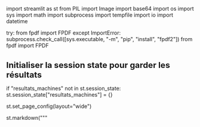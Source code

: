 import streamlit as st
from PIL import Image
import base64
import os
import sys
import math
import subprocess
import tempfile
import io
import datetime


try:
    from fpdf import FPDF
except ImportError:
    subprocess.check_call([sys.executable, "-m", "pip", "install", "fpdf2"])
    from fpdf import FPDF



# Initialiser la session state pour garder les résultats
if "resultats_machines" not in st.session_state:
    st.session_state["resultats_machines"] = {}

st.set_page_config(layout="wide")

st.markdown("""
    <style>
        /* Tout le texte standard (paragraphes, infos, inputs, etc.) */
        html, body, [class*="css"]  {
            font-size: 16px !important;
        }

        /* Agrandir les titres */
        h1, h2, h3, h4, h5, h6 {
            font-size: 22px !important;
        }

        /* Agrandir aussi les boîtes d’info/succès/erreur si souhaité */
        .stAlert {
            font-size: 16px !important;
        }
    </style>
""", unsafe_allow_html=True)



logo1_path = "logo.jpg"
logo2_path = "logo cosumar.png"

col1, col2, col3 = st.columns([2.3,3.8, 1])

with col1:
    if os.path.exists(logo1_path):
        st.image(logo1_path, use_container_width=True)
    else:
        st.warning("Logo 1 introuvable")

with col2:
    st.markdown(
        "<h1 style='text-align: center;'>Bilan du Circuit de Vapeur de la Raffinerie</h1>",
        unsafe_allow_html=True
    )
    st.markdown(
        "<h4 style='text-align: center; color: gray;'>Réalisée par : <strong>ABDALI Jihane</strong></h4>",
        unsafe_allow_html=True
    )

with col3:
    if os.path.exists(logo2_path):
        st.image(logo2_path, use_container_width=True)
    else:
        st.warning("Logo 2 introuvable")








# Configuration de la page
st.set_page_config(layout="wide")
st.subheader("🧭 Schéma du circuit de vapeur de la raffinerie")

st.info("""👋 **Bienvenue dans l'application de suivi des débits de vapeur du circuit de la raffinerie de COSUMAR**  
Utilisez le menu déroulant pour sélectionner une machine et entrer les données nécessaires.  
L'application calculera automatiquement les bilans thermiques et enregistrera les résultats.
Vous pouvez également télécharger votre rapport sous format PDF.""")


default_image_path = "SCHEMA APP1.png"  # ⚠️ Modifie ce nom si besoin

if os.path.exists(default_image_path):
    image = Image.open(default_image_path)
    # Encodage base64 de l'image pour affichage centré avec HTML
    with open(default_image_path, "rb") as img_file:
        encoded_image = base64.b64encode(img_file.read()).decode()
    
    st.markdown(
        f"""
        <div style='text-align: center;'>
            <img src="data:image/png;base64,{encoded_image}" width="800">
            <p style="font-weight: bold;">📌 Schéma chargé automatiquement</p>
        </div>
        """,
        unsafe_allow_html=True
    )

else:
    st.warning(f"L'image par défaut ({default_image_path}) est introuvable. Veuillez la téléverser manuellement.")
    uploaded_image = st.file_uploader("📤 Téléversez une image du schéma (format .png, .jpg, .jpeg)", type=["png", "jpg", "jpeg"])
    
    if uploaded_image is not None:
        image = Image.open(uploaded_image)
        st.image(image, use_container_width=True, caption="📌 Schéma chargé via upload")



date_du_jour = datetime.date.today().strftime('%d/%m/%Y')

st.markdown(f"""
<div style='text-align: left; font-size:22px; font-weight: bold; color: #333;'>
📅 Date : {date_du_jour}
</div>
""", unsafe_allow_html=True)

# Liste des machines
machines = [
    "CEFT 2400", "CEFT 1300", "Bouilleur", "ECH Bouilleur",
    "CEFT 1600", "ECH 2400", "ECH EA", "ECH ED",
    "DCH Fondoir F0", "DCH Fondoir F1", "DCH Fondoir F2", "DCH des eaux sucrées ES",
    "VKT", "CMV","Cuite 710HL", "Cuite 550HL", "R2", "R31", "R32", "R4", "A", "B", "C",
]

# ---- Fonction Cp ----
def Cp(brix):
    return 4.19 * (brix / 100) + 1.42 * (1 - brix / 100)
                








                
# ---- Bilans ----

def bilan_ceft_2400():
    st.header("Bilan du corps évaporateur à flux tombant 2400 ")
    st.info("Saisissez les données des entrées et sorties de votre machine : Températures, Brix, enthalpies, débit volumiques")
    h_VE = st.number_input("Enthalpie VE (KJ/Kg)", min_value=0.0)
    h_CDS = st.number_input("Enthalpie CDS (KJ/Kg)", min_value=0.0)
    h_VP1p = st.number_input("Enthalpie VP1'(KJ/Kg)", min_value=0.0)
    
    m_SNC = st.number_input("Débit volumique SNC (m³/h)", min_value=0.0)
    T_SNC = st.number_input("Température SNC (°C)", min_value=0.0)
    Brix_SNC = st.number_input("Brix SNC (%)", min_value=0.0, max_value=100.0)
    
    m_SC1 = st.number_input("Débit volumique SC1 (m³/h)", min_value=0.0)
    T_SC1 = st.number_input("Température SC1 (°C)", min_value=0.0)
    Brix_SC1 = st.number_input("Brix SC1 (%)", min_value=0.0, max_value=100.0)
    
   
   
    

    if st.button("Calculer VE - CEFT 2400"):
        try:
            Cp_SC1 = Cp(Brix_SC1)
            Cp_SNC = Cp(Brix_SNC)
            m_VP1p = m_SNC - m_SC1
            numerator = m_VP1p * h_VP1p + m_SC1 * Cp_SC1 * T_SC1 - m_SNC * Cp_SNC * T_SNC
            denominator = h_VE - h_CDS
            if denominator == 0:
                st.error("Division impossible (h_VE = h_CDS)")
                return
            m_VE = numerator / denominator
            m_CDS = m_VE

            st.success(f"🔹Débit vapeur entrante VE calculé = {m_VE:.2f} t/h")
            st.success(f"🔹Débit vapeur sortante VP1 calculé = {m_VP1p:.2f} t/h")
            st.success(f"🔹Débit des condensats= {m_CDS:.2f} t/h")

            st.session_state["resultats_machines"]["CEFT 2400"] = {
                "VE": m_VE, "VP1'": m_VP1p, "CDS": m_CDS
            }
        except Exception as e:
            st.error(f"Erreur : {e}")

def bilan_ceft_1300():
    st.header("Bilan du corps évaporateur à flux tombant 1300 ")
    st.info("Saisissez les données des entrées et sorties de votre machine : Températures, Brix, enthalpies, débit volumiques")
    h_VE = st.number_input("Enthalpie VE (kJ/kg)", min_value=0.0)
    h_CDS = st.number_input("Enthalpie CDS (kJ/kg)", min_value=0.0)
    h_VP1pp = st.number_input("Enthalpie VP1'' (kJ/kg)", min_value=0.0)
    
    m_SC1p = st.number_input("Débit SC1 (m³/h)", min_value=0.0)
    T_SC1p = st.number_input("Température SC1 (°C)", min_value=0.0)
    Brix_SC1p = st.number_input("Brix SC1 (%)", min_value=0.0, max_value=100.0)
   
    m_SC2 = st.number_input("Débit SC2 (m³/h)", min_value=0.0)    
    T_SC2 = st.number_input("Température SC2 (°C)", min_value=0.0)
    Brix_SC2 = st.number_input("Brix SC2 (%)", min_value=0.0, max_value=100.0)


    

    if st.button("Calculer VE - CEFT 1300"):
        try:
            Cp_SC1p = Cp(Brix_SC1p)
            Cp_SC2 = Cp(Brix_SC2)
            m_VP1pp = m_SC1p - m_SC2
            numerator = m_VP1pp * h_VP1pp + m_SC2 * Cp_SC2 * T_SC2 - m_SC1p * Cp_SC1p * T_SC1p
            denominator = h_VE - h_CDS
            if denominator == 0:
                st.error("Division impossible (h_VE = h_CDS)")
                return
            m_VE = numerator / denominator
            m_CDS = m_VE

            st.success(f"🔹Débit vapeur entrante VE calculé = {m_VE:.2f} t/h")
            st.success(f"🔹Débit vapeur sortante VP1' calculé = {m_VP1pp:.2f} t/h")
            st.success(f"🔹Débit des condensats = {m_CDS:.2f} t/h")

            st.session_state["resultats_machines"]["CEFT 1300"] = {
                "VE": m_VE, "VP1''": m_VP1pp, "CDS": m_CDS
            }
        except Exception as e:
            st.error(f"Erreur : {e}")

def bilan_bouilleur():
    st.header("Bilan du bouilleur")
    st.info("Saisissez les données des entrées et sorties de votre machine : Enthalpies et les débits volumiques")
    h_VE = st.number_input("Enthalpie VE (kJ/kg)", min_value=0.0)
    m_E = st.number_input("Débit d'eau d'alimentation (m³/h)", min_value=0.0)
    h_E = st.number_input("Enthalpie de l'eau d'alimentation (kJ/kg)", min_value=0.0)
    h_VPT = st.number_input("Enthalpie VPT (kJ/kg)", min_value=0.0)
    h_P = st.number_input("Enthalpie purge (kJ/kg)", min_value=0.0)
    m_CDS = st.number_input("Débit des condesats (m³/h)", min_value=0.0)
    h_CDS = st.number_input("Enthalpie CDS (kJ/kg)", min_value=0.0)

    

    if st.button("Calculer VE - Bouilleur"):
        try:
            m_P = 0.02 * m_E
            m_VPT = m_E - m_P
            numerator = m_VPT * h_VPT + m_P * h_P + m_CDS * h_CDS- m_E * h_E
            denominator = h_VE
            if denominator == 0:
                st.error("Division impossible ")
                return
            m_VE = numerator / denominator
           

            st.success(f"🔹Débit vapeur entrante VE calculé = {m_VE:.2f} t/h")
            st.success(f"🔹Débit vapeur sortante VPT calculé = {m_VPT:.2f} t/h")
            st.success(f"🔹Débit de la purge calculé  = {m_P:.2f} t/h")

            st.session_state["resultats_machines"]["Bouilleur"] = {
                "VE": m_VE, "VPT": m_VPT, "Purge": m_P
            }
        except Exception as e:
            st.error(f"Erreur : {e}")





def bilan_echangeur_bouilleur():
    st.header("Bilan de l'échangeur avant bouilleur")

    st.info("Saisissez les données des entrées et sorties de votre machine : Enthalpies et les débits volumiques")

    h_VE = st.number_input("Enthalpie VE (kJ/kg)", min_value=0.0)
    h_CDS = st.number_input("Enthalpie CDS (kJ/kg)", min_value=0.0)
    m_fe = st.number_input("Débit de l'eau entrant (m³/h))", min_value=0.0)
    m_fs = st.number_input("Débit de l'eau sortant (m³/h))", min_value=0.0)
    h_fe = st.number_input("Enthalpie de l'eau entrant ", min_value=0.0)
    h_fs = st.number_input("Enthalpie de l'eau sortant ", min_value=0.0)
    h_VE = st.number_input("Enthalpie vapeur entrante VE ", min_value=0.0)
    

    if st.button("Calculer VE - Échangeur Bouilleur"):
        try:
            numerator = m_fs * h_fs - m_fe*h_fe
            denominator = h_VE - h_CDS

            if denominator == 0:
                st.error("Division impossible.")
                return

            m_VE = numerator / denominator
            m_CDS = m_VE  # Hypothèse : toute la vapeur se condense

            st.success(f"🔹Débit vapeur entrante VE calculé = {m_VE:.2f} t/h")
            st.success(f"🔹Débit des condensats= {m_CDS:.2f} t/h")

            # Enregistrement des résultats
            st.session_state["resultats_machines"]["ECH Bouilleur"] = {
                "VE": m_VE,
                "CDS": m_CDS
            }

        except Exception as e:
            st.error(f"Erreur dans le calcul : {e}")


def bilan_ceft_1600():
    st.header("Bilan du corps évaporateur à flux tombant 1600 ")

    st.info("Saisissez les données des entrées et sorties de votre machine : Températures, Brix, enthalpies, débit volumiques")

    h_VP1 = st.number_input("Enthalpie vapeur VP1 (kJ/kg)", min_value=0.0)
    h_CDS = st.number_input("Enthalpie condensats (kJ/kg)", min_value=0.0)
    h_VP2 = st.number_input("Enthalpie vapeur VP2 (kJ/kg)", min_value=0.0)

    m_SC2 = st.number_input("Débit du sirop concentré entrant SC2 (m³/h)", min_value=0.0)
    T_SC2 = st.number_input("Température SC2 (°C)", min_value=0.0)
    Brix_SC2 = st.number_input("Brix SC2 (%)", min_value=0.0, max_value=100.0)

    m_SCf = st.number_input("Débit du sirop concentré sortant SCf (m³/h)", min_value=0.0)
    T_SCf = st.number_input("Température SCf (°C)", min_value=0.0)
    Brix_SCf = st.number_input("Brix SCf (%)", min_value=0.0, max_value=100.0)
    

    
    if st.button("Calculer débit vapeur VP1 - CEFT 1600"):
        try:
            Cp_SC2 = Cp(Brix_SC2)
            Cp_SCf = Cp(Brix_SCf)

            # Récupérer ṁ_VP1' et ṁ_VP1'' des autres bilans
            try:
                m_VP1p = st.session_state["resultats_machines"]["CEFT 2400"]["VP1'"]
                m_VP1pp = st.session_state["resultats_machines"]["CEFT 1300"]["VP1''"]
                
            except KeyError:
                st.warning("⚠️ Impossible de récupérer ṁ_VP1' ou ṁ_VP1'' — calcule d'abord les bilans CEFT 2400 et CEFT 1300.")
                return

            m_VP2 = m_SC2 - m_SCf
            numerator = m_VP2 * h_VP2 + m_SCf * Cp_SCf * T_SCf - m_SC2 * Cp_SC2 * T_SC2
            denominator = h_VP1 - h_CDS
            if denominator == 0:
                st.error("Erreur : h_VP1 et h_CDS sont égaux → division impossible.")
                return

            m_VP1 = numerator / denominator
            m_CDS = m_VP1  # Hypothèse : toute la vapeur se condense

            st.success(f"🔹Débit vapeur entrante VP1 calculé = {m_VP1:.2f} t/h")
            st.success(f"🔹Débit vapeur sortante VP2 calculé = {m_VP2:.2f} t/h")
            st.success(f"🔹Débit des condensats= {m_VP1:.2f} t/h")

            # Enregistrement
            st.session_state["resultats_machines"]["CEFT 1600"] = {
                "VP1": m_VP1,
                "VP2": m_VP2,
                "CDS": m_VP1,    
            }        

            # Appel immédiat à la comparaison après le calcul
            
            comparer_vp1()


        except Exception as e:
            st.error(f"Erreur dans le calcul : {e}")

def comparer_vp1():
    st.subheader("📐 Comparaison entre VP1 calculé et la somme VP1'+VP1''")

    try:
        VP1_calcule = st.session_state["resultats_machines"]["CEFT 1600"]["VP1"]
        VP1_p = st.session_state["resultats_machines"]["CEFT 2400"]["VP1'"]
        VP1_pp = st.session_state["resultats_machines"]["CEFT 1300"]["VP1''"]

        VP1_ref = VP1_p + VP1_pp
        ecart = abs(VP1_calcule - VP1_ref)


        st.write(f"🔹 VP1 calculé = {VP1_calcule:.2f} t/h")
        st.write(f"🔹 VP1' + VP1'' = {VP1_ref:.2f} t/h")
        st.write(f"📏 Écart = {ecart:.2f} t/h")


    except KeyError:
        st.error("❌ Impossible de faire la comparaison — certaines valeurs manquent.")

def bilan_echangeur_EA():
    st.header("Bilan de l'échangeur d'eaux adoucies ")

    st.info("Saisissez les données des entrées et sorties de votre machine : Enthalpies, Températures, coefficient d'échange et surface d'échange.")

    # Saisie des paramètres
    H = st.number_input("Coefficient d'échange thermique H (W/m²·K)", min_value=0.0)
    S = st.number_input("Surface d'échange S (m²)", min_value=0.0)

    T_ee = st.number_input("Température de l'eau entrant (°C)", min_value=0.0)
    T_ea = st.number_input("Température de l'eau adoucie sortante (°C) ", min_value=0.0)

    T_VP1 = st.number_input("Température de la vapeur VP1  (°C)", min_value=0.0)

    h_VP1 = st.number_input("Enthalpie vapeur VP1  (kJ/kg)", min_value=0.0)
    h_CDS = st.number_input("Enthalpie des condensats (kJ/kg)", min_value=0.0)

    # Calcul du débit massique de vapeur
    try:
        delta_T1 = T_VP1 - T_ee
        delta_T2 = T_VP1 - T_ea

        if delta_T1 > 0 and delta_T2 > 0 and (delta_T1 != delta_T2):
            LMTD = (delta_T1 - delta_T2) / math.log(delta_T1 / delta_T2)
            m_VP1 = ((H * S * LMTD) / (h_VP1 - h_CDS) )/3600
        

            st.success(f"🔹Débit vapeur entrante VP1 calculé = {m_VP1:.2f} t/h")
            st.success(f"🔹Débit des condensats= {m_VP1:.2f} t/h")

            # Enregistrement des résultats
            st.session_state["resultats_machines"]["ECH EA"] = {
                "VP1": m_VP1,
                "CDS": m_VP1
            }
        else:
            st.warning("Vérifiez que Température(VP1) > Température(eau) et Température(VP1) > Température(eau adoucie), et que Température(eau) ≠ Température(eau adoucie).")
    except ZeroDivisionError:
        st.error("Erreur de division par zéro dans le calcul du logarithme.")
    except Exception as e:
        st.error(f"Erreur inattendue : {e}")

def bilan_echangeur_ED():
    st.header("Bilan de l'échangeur d'eaux déminéralisées ")
    st.info("Saisissez les données des entrées et sorties de votre machine : Enthalpies, Températures, coefficient d'échange et surface d'échange.")

    # Saisie des paramètres
    H = st.number_input("Coefficient d'échange thermique H (W/m²·K)", min_value=0.0)
    S = st.number_input("Surface d'échange S (m²)", min_value=0.0)

    T_ee = st.number_input("Température de l'eau entrant (°C)", min_value=0.0)
    T_ed = st.number_input("Température de l'eau déminéralisée sortante (°C) ", min_value=0.0)

    T_VP1 = st.number_input("Température de la vapeur VP1  (°C)", min_value=0.0)

    h_VP1 = st.number_input("Enthalpie vapeur VP1  (kJ/kg)", min_value=0.0)
    h_CDS = st.number_input("Enthalpie des condensats (kJ/kg)", min_value=0.0)

    # Calcul du débit massique de vapeur
    try:
        delta_T1 = T_VP1 - T_ee
        delta_T2 = T_VP1 - T_ed

        if delta_T1 > 0 and delta_T2 > 0 and (delta_T1 != delta_T2):
            LMTD = (delta_T1 - delta_T2) / math.log(delta_T1 / delta_T2)
            m_VP1 = ((H * S * LMTD) / (h_VP1 - h_CDS) )/3600
        

            st.success(f"🔹Débit vapeur entrante VP1 calculé = {m_VP1:.2f} t/h")
            st.success(f"🔹Débit des condensats= {m_VP1:.2f} t/h")

            # Enregistrement des résultats
            st.session_state["resultats_machines"]["ECH ED"] = {
                "VP1": m_VP1,
                "CDS": m_VP1
            }
        else:
            st.warning("Vérifiez que Température(VP1) > Température(eau) et Température(VP1) > Température(eau déminéralisée), et que Température(eau) ≠ Température(eau démineralisée).")
    except ZeroDivisionError:
        st.error("Erreur de division par zéro dans le calcul du logarithme.")
    except Exception as e:
        st.error(f"Erreur inattendue : {e}")



def bilan_echangeur_2400():
    st.header("Bilan de l'échangeur 2400 ")
    st.info("Saisissez les données des entrées et sorties de votre machine : Enthalpies, Températures, coefficient d'échange et surfaces d'échange.")
    
        # Saisie des paramètres
    H = st.number_input("Coefficient d'échange thermique H (W/m²·K)", min_value=0.0)
    S1 = st.number_input("Surface d'échange avec la VP1 (m²)", min_value=0.0, value=100.0)
    S2 = st.number_input("Surface d'échange avec la VPT (m²)", min_value=0.0, value=300.0)
    T_sn = st.number_input("Température du sirop entrant (non chauffé) (°C)", min_value=0.0)
    T_s = st.number_input("Température sirop sortant (chauffé) (°C)", min_value=0.0)

    T_VP1 = st.number_input("Température de la vapeur VP1  (°C)", min_value=0.0)
    T_VPT = st.number_input("Température de la vapeur VPT  (°C)", min_value=0.0)
    
    h_VP1 = st.number_input("Enthalpie vapeur VP1  (kJ/kg)", min_value=0.0)
    h_CDS1 = st.number_input("Enthalpie des condensats VP1 (kJ/kg)", min_value=0.0)
    h_VPT = st.number_input("Enthalpie vapeur VPT  (kJ/kg)", min_value=0.0)
    h_CDST = st.number_input("Enthalpie des condensats VPT(kJ/kg)", min_value=0.0)

    # Calcul du débit massique de vapeur
    try:
        delta_T11 = T_VP1 - T_sn
        delta_T21 = T_VP1 - T_s
        delta_T1T = T_VPT - T_sn
        delta_T2T = T_VPT - T_s

        if delta_T11 > 0 and delta_T21 > 0 and (delta_T11 != delta_T21) and delta_T1T > 0 and delta_T2T > 0 and (delta_T1T != delta_T2T) :
            LMTD1 = (delta_T11 - delta_T21) / math.log(delta_T11 / delta_T21)
            LMTDT = (delta_T1T - delta_T2T) / math.log(delta_T1T / delta_T2T)
            m_VP1 = ((H * S1 * LMTD1) / (h_VP1 - h_CDS1) )/3600
            m_VPT = ((H * S2 * LMTDT) / (h_VPT - h_CDST) )/3600
        

            st.success(f"🔹Débit vapeur entrante VP1 calculé = {m_VP1:.2f} t/h")
            st.success(f"🔹Débit vapeur entrante VPT calculé = {m_VPT:.2f} t/h")
            st.success(f"🔹Débit des condensats VP1 = {m_VP1:.2f} t/h")
            st.success(f"🔹Débit des condensats VPT = {m_VPT:.2f} t/h")

            # Enregistrement des résultats
            st.session_state["resultats_machines"]["ECH 2400"] = {
                "VP1": m_VP1,
                "VPT": m_VPT,
                "CDS(VP1)": m_VP1,
                "CDS(VPT)": m_VPT
            }
        else:
            st.warning("Vérifiez que Température(VP1) > Température(eau) et Température(VP1) > Température(eau déminéralisée), et que Température(eau) ≠ Température(eau démineralisée).")
    except ZeroDivisionError:
        st.error("Erreur de division par zéro dans le calcul du logarithme.")
    except Exception as e:
        st.error(f"Erreur inattendue : {e}")

#########################################################################################################
def bilan_dch_f2():
    st.header("Bilan du DCH du fondoir F2")
    st.info("Saisissez les données des entrées et sorties de votre machine : Températures, Brix, enthalpies, débit volumiques")
   
    h_VP1 = st.number_input("Enthalpie vapeur VP1", min_value=0.0)

    m_SF1 = st.number_input("Débit du sirop à la sortie F1 (SF1)", min_value=0.0)
    T_SF1 = st.number_input("Température SF1", min_value=0.0)
    Brix_SF1 = st.number_input("Brix SF1 (%)", min_value=0.0, max_value=100.0)

    m_SF2 = st.number_input("Débit du sirop sortant vers F2 (SF2)", min_value=0.0)
    T_SF2 = st.number_input("Température SF2", min_value=0.0)
    Brix_SF2 = st.number_input("Brix SF2 (%)", min_value=0.0, max_value=100.0)

    if st.button("Calculer VP1 - DCH F2"):
        try:
            Cp_SF1 = Cp(Brix_SF1)
            Cp_SF2 = Cp(Brix_SF2)

            numerator = m_SF2 * Cp_SF2 * T_SF2 - m_SF1 * Cp_SF1 * T_SF1
            denominator = h_VP1

            if denominator == 0:
                st.error("Erreur : division impossible.")
                return

            m_VP1 = numerator / denominator

            st.success(f"🔹Débit vapeur entrante VP1 calculé = {m_VP1:.2f} t/h")
            # Enregistrement dans session_state
            st.session_state["resultats_machines"]["DCH Fondoir F2"] = {
                "VP1": m_VP1
            }

        except Exception as e:
            st.error(f"Erreur dans le calcul : {e}")

#################################################################################################################""
def bilan_dch_f0():
    st.header("Bilan du DCH du fondoir F0")
    st.info("Saisissez les données des entrées et sorties de votre machine : Températures, Brix, enthalpies, débit volumiques")

    h_VP2 = st.number_input("Enthalpie vapeur VP2", min_value=0.0)
    m_Memp = st.number_input("Débit du sirop non concentré sortie de l'empateur (Memp)", min_value=0.0)
    T_Memp = st.number_input("Température Memp", min_value=0.0)
    Brix_Memp = st.number_input("Brix Memp (%)", min_value=0.0, max_value=100.0)

    m_MF0 = st.number_input("Débit du sirop sortant vers F0 (MF0)", min_value=0.0)
    T_MF0 = st.number_input("Température MF0", min_value=0.0)
    Brix_MF0 = st.number_input("Brix MF0 (%)", min_value=0.0, max_value=100.0)

    if st.button("Calculer VP2 - DCH F0"):
        try:
            Cp_Memp = Cp(Brix_Memp)
            Cp_MF0 = Cp(Brix_MF0)

            numerator = m_MF0 * Cp_MF0 * T_MF0 - m_Memp * Cp_Memp * T_Memp
            denominator = h_VP2

            if denominator == 0:
                st.error("Erreur : enthalpie vapeur VP2 = 0 → division impossible.")
                return

            m_VP2 = numerator / denominator

            st.success(f"🔹Débit vapeur entrante VP2 calculé = {m_VP2:.2f} t/h")

            # Enregistrement dans session_state
            st.session_state["resultats_machines"]["DCH Fondoir F0"] = {
                "VP2": m_VP2
            }

        except Exception as e:
            st.error(f"Erreur dans le calcul : {e}")


##################################################################

def bilan_dch_f1():
    st.header("Bilan du DCH du fondoir F1")
    st.info("Saisissez les données des entrées et sorties de votre machine : Températures, Brix, enthalpies, débit volumiques")

    h_VP2 = st.number_input("Enthalpie vapeur VP2", min_value=0.0)

    m_MF0 = st.number_input("Débit du sirop sortant de F0 (MF0)", min_value=0.0)
    T_MF0 = st.number_input("Température MF0", min_value=0.0)
    Brix_MF0 = st.number_input("Brix MF0 (%)", min_value=0.0, max_value=100.0)

    m_MF1 = st.number_input("Débit du sirop sortant vers F1 (MF1)", min_value=0.0)
    T_MF1 = st.number_input("Température MF1", min_value=0.0)
    Brix_MF1 = st.number_input("Brix MF1 (%)", min_value=0.0, max_value=100.0)

    if st.button("Calculer VP2 - DCH F1"):
        try:
            Cp_MF0= Cp(Brix_MF0)
            Cp_MF1 = Cp(Brix_MF1)

            numerator = (m_MF1 * Cp_MF1 * T_MF1) - (m_MF0 * Cp_MF0 * T_MF0)
            denominator = h_VP2

            if denominator == 0:
                st.error("Erreur : enthalpie vapeur VP2 = 0 → division impossible.")
                return

            m_VP2 = numerator / denominator

            st.success(f"🔹Débit vapeur entrante VP2 calculé = {m_VP2:.2f} t/h")

            # Enregistrement dans session_state
            st.session_state["resultats_machines"]["DCH Fondoir F1"] = {
                "VP2": m_VP2
            }

        except Exception as e:
            st.error(f"Erreur dans le calcul : {e}")




def bilan_dch_ES():
    st.header("Bilan du DCH du fondoir des eaux sucrées")
    st.info("Saisissez les données des entrées et sorties de votre machine : Températures, Brix, enthalpies, débit volumiques")

    h_VP2 = st.number_input("Enthalpie vapeur VP2", min_value=0.0)

    m_ESe = st.number_input("Débit des eaux sucrées entrant (ESe)", min_value=0.0)
    T_ESe = st.number_input("Température ESe", min_value=0.0)
    Brix_ESe = st.number_input("Brix ESe (%)", min_value=0.0, max_value=100.0)

    m_ESs = st.number_input("Débit des eaux sucrées sortant (ESs)", min_value=0.0)
    T_ESs = st.number_input("Température ESs", min_value=0.0)
    Brix_ESs = st.number_input("Brix ESs (%)", min_value=0.0, max_value=100.0)

    h_CDS = st.number_input("Enthalpie condensats ", min_value=0.0)

    if st.button("Calculer VP2 - DCH ES"):
        try:
            Cp_ESs = Cp(Brix_ESs)
            Cp_ESe = Cp(Brix_ESe)

            numerator = m_ESs * Cp_ESs * T_ESs - m_ESe * Cp_ESe * T_ESe
            denominator = h_VP2 - h_CDS

            if denominator == 0:
                st.error("Erreur : enthalpie vapeur VP2 = 0 → division impossible.")
                return

            m_VP2 = numerator / denominator
            m_CDS = m_VP2

            st.success(f"🔹Débit vapeur entrante VP2 calculé = {m_VP2:.2f} t/h")

            # Enregistrement dans session_state
            st.session_state["resultats_machines"]["DCH ES"] = {
                "VP2": m_VP2,
                "CDS": m_CDS
            }

        except Exception as e:
            st.error(f"Erreur dans le calcul : {e}")

###########################################################################

def D(brix):
    return 0.96 + brix/200

##############################################################################
def bilan_vkt():

    st.header("Bilan de la tour de cristallisation VKT")
    st.info("Saisissez les données des entrées et sorties de votre machine : Températures, Brix, enthalpies, volume entrant, débit volumiques")
    
    h_VP1 = st.number_input("Enthalpie vapeur VP1", min_value=0.0)
    h_CDS = st.number_input("Enthalpie des condensats", min_value=0.0)
    h_Eevap = st.number_input("Enthalpie de l'eau évaporée", min_value=0.0)

    T_SC = st.number_input("Température du sirop concentré entrant", min_value=0.0)
    Brix_SC = st.number_input("Brix du sirop concentré entrant (%)", min_value=0.0, max_value=100.0)
    
    V_MC = st.number_input("Volume sortant de la masse cuite ", min_value=0.0)
    T_MC = st.number_input("Température de la masse cuite", min_value=0.0)
    Brix_MC = st.number_input("Brix de la masse cuite (%)", min_value=0.0, max_value=100.0)
   

    if st.button("Calculer VP1 - VKT"):
        try:
            Cp_SC = Cp(Brix_SC)
            Cp_MC = Cp(Brix_MC)
            D_SC = D(Brix_SC)
            D_MC = D(Brix_MC)

        # Le bilan matière
            V_SC = (D_MC * V_MC * (Brix_MC)/100)/(D_SC * (Brix_SC)/100)
            m_SC = D_SC * V_SC * (Brix_SC)/100
            m_MC = D_MC * V_MC * (Brix_MC)/100
            m_Eevap = V_SC - V_MC


            numerator = m_Eevap * h_Eevap + m_MC * Cp_MC * T_MC - m_SC * Cp_SC * T_SC
            denominator = h_VP1 - h_CDS

            if denominator == 0:
                st.error("Erreur : h_VP1 et h_CDS sont égaux → division impossible.")
                return

            m_VP1 = numerator / denominator
            m_CDS = m_VP1  # Hypothèse : condensation totale

            
            

            st.session_state["resultats_machines"]["VKT"] = {
                "VP1" : m_VP1,
                "CDS": m_CDS,
                "Eau évaporée": m_Eevap,
                "Volume entrant" : V_SC,

            }

        except Exception as e:
            st.error(f"Erreur dans le calcul : {e}")

####################################################################
def bilan_CMV():
    st.header("Bilan du compresseur mécanique à vapeur CMV")
    st.info("Saisissez les données des entrées et sorties de votre machine : Enthalpies  et travail ")

    W_Vvkt =st.number_input("Travail des CMV", min_value=0.0)
    h_Vvkt = st.number_input("Enthalpie de la vapeur sortante de la VKT", min_value=0.0)
    h_VPcomp = st.number_input("Enthalpie de la vapeur comprimée", min_value=0.0)

    if st.button("Calculer Vvkt - CMV"):
        try:
            numerator = W_Vvkt
            denominator = h_VPcomp - h_Vvkt

            if denominator == 0:
                st.error("Erreur : division impossible.")
                return

            m_Vvkt = numerator / denominator
        
            st.success(f"🔹Débit vapeur entrante Vvkt calculé = {m_Vvkt:.2f} t/h")

            # Enregistrement dans session_state
            st.session_state["resultats_machines"]["DCH ES"] = {
                "Vvkt": m_Vvkt
            }
        except Exception as e:
            st.error(f"Erreur dans le calcul : {e}")

#######################################################################################
def bilan_cuite710():
    st.header("Bilan de la cuite 710 HL")
    st.info("Saisissez les données des entrées et sorties de votre machine : Températures, Brix, enthalpies, volume entrant, débit volumiques")

    h_VPT = st.number_input("Enthalpie vapeur VPT", min_value=0.0)
    h_CDS = st.number_input("Enthalpie condensats", min_value=0.0)
    h_Eevap = st.number_input("Enthalpie eau évaporée", min_value=0.0)

   
    T_SC = st.number_input("Température SC", min_value=0.0)
    Brix_SC = st.number_input("Brix SC (%)", min_value=0.0, max_value=100.0)
    

    V_MC = st.number_input("Volume sortant de la masse cuite MC", min_value=0.0, max_value=1000.0)
    T_MC = st.number_input("Température MC", min_value=0.0)
    Brix_MC = st.number_input("Brix MC (%)", min_value=0.0, max_value=100.0)
   

    if st.button("Calculer VPT - Cuite 710HL"):
        try:
            Cp_SC = Cp(Brix_SC)
            Cp_MC = Cp(Brix_MC)
            D_SC = D(Brix_SC)
            D_MC = D(Brix_MC)

        # Le bilan matière
            V_SC = (D_MC * V_MC * (Brix_MC)/100)/D_SC * (Brix_SC)/100
            m_SC = D_SC * V_SC * (Brix_SC)/100
            m_MC = D_MC * V_MC * (Brix_MC)/100
            m_Eevap = V_SC - V_MC


            numerator = m_Eevap * h_Eevap + m_MC * Cp_MC * T_MC - m_SC * Cp_SC * T_SC
            denominator = h_VPT - h_CDS

            if denominator == 0:
                st.error("Erreur : h_VPT et h_CDS sont égaux → division impossible.")
                return

            m_VPT = numerator / denominator
            m_CDS = m_VPT  # Hypothèse : condensation totale

            st.success(f"🔹Débit vapeur entrante VPT calculé = {m_VPT:.2f} t/h")
            st.success(f"🔹Débit des condensats = {m_CDS:.2f} t/h")
            st.success(f"🔹Débit de l'eau évaporée calculé = {m_Eevap:.2f} t/h")
            st.success(f"🔹Volume du sirop entrant calculé = {V_SC:.2f} t/h")

            st.session_state["resultats_machines"]["Cuite 710HL"] = {
                "VPT": m_VPT,
                "CDS": m_CDS,
                "Eau évaporée": m_Eevap,
                "Volume entrant du sirop" : V_SC

            }

        except Exception as e:
            st.error(f"Erreur dans le calcul : {e}")

def bilan_cuite550():
    st.header("Bilan de la cuite 550 HL")
    st.info("Saisissez les données des entrées et sorties de votre machine : Températures, Brix, enthalpies, volume entrant, débit volumiques")

    h_VPT = st.number_input("Enthalpie vapeur VPT", min_value=0.0)
    h_CDS = st.number_input("Enthalpie condensats", min_value=0.0)
    h_Eevap = st.number_input("Enthalpie eau évaporée", min_value=0.0)

   
    T_SC = st.number_input("Température SC", min_value=0.0)
    Brix_SC = st.number_input("Brix SC (%)", min_value=0.0, max_value=100.0)
    

    V_MC = st.number_input("Volume sortant de la masse cuite MC", min_value=0.0, max_value=1000.0)
    T_MC = st.number_input("Température MC", min_value=0.0)
    Brix_MC = st.number_input("Brix MC (%)", min_value=0.0, max_value=100.0)
   

    if st.button("Calculer VPT - Cuite 550HL"):
        try:
            Cp_SC = Cp(Brix_SC)
            Cp_MC = Cp(Brix_MC)
            D_SC = D(Brix_SC)
            D_MC = D(Brix_MC)

        # Le bilan matière
            V_SC = (D_MC * V_MC * (Brix_MC)/100)/D_SC * (Brix_SC)/100
            m_SC = D_SC * V_SC * (Brix_SC)/100
            m_MC = D_MC * V_MC * (Brix_MC)/100
            m_Eevap = V_SC - V_MC


            numerator = m_Eevap * h_Eevap + m_MC * Cp_MC * T_MC - m_SC * Cp_SC * T_SC
            denominator = h_VPT - h_CDS

            if denominator == 0:
                st.error("Erreur : h_VPT et h_CDS sont égaux → division impossible.")
                return

            m_VPT = numerator / denominator
            m_CDS = m_VPT  # Hypothèse : condensation totale

            st.success(f"🔹Débit vapeur entrante VPT calculé = {m_VPT:.2f} t/h")
            st.success(f"🔹Débit des condensats = {m_CDS:.2f} t/h")
            st.success(f"🔹Débit de l'eau évaporée calculé = {m_Eevap:.2f} t/h")
            st.success(f"🔹Volume du sirop entrant calculé = {V_SC:.2f} t/h")


            st.session_state["resultats_machines"]["Cuite 550HL"] = {
                "VPT": m_VPT,
                "CDS": m_CDS,
                "Eau évaporée": m_Eevap,
                "Volume entrant du sirop" : V_SC

            }

        except Exception as e:
            st.error(f"Erreur dans le calcul : {e}")


def bilan_cuiteR2():
    st.header("Bilan de la cuite R2")
    st.info("Saisissez les données des entrées et sorties de votre machine : Températures, Brix, enthalpies, volume entrant, débit volumiques")

    h_VPT = st.number_input("Enthalpie vapeur VPT", min_value=0.0)
    h_CDS = st.number_input("Enthalpie condensats", min_value=0.0)
    h_Eevap = st.number_input("Enthalpie eau évaporée", min_value=0.0)

   
    T_SC = st.number_input("Température SC", min_value=0.0)
    Brix_SC = st.number_input("Brix SC (%)", min_value=0.0, max_value=100.0)
    

    V_MC = st.number_input("Volume sortant de la masse cuite MC", min_value=0.0)
    T_MC = st.number_input("Température MC", min_value=0.0)
    Brix_MC = st.number_input("Brix MC (%)", min_value=0.0, max_value=100.0)
   

    if st.button("Calculer VPT - Cuite R2"):
        try:
            Cp_SC = Cp(Brix_SC)
            Cp_MC = Cp(Brix_MC)
            D_SC = D(Brix_SC)
            D_MC = D(Brix_MC)

        # Le bilan matière
            V_SC = (D_MC * V_MC * (Brix_MC/100))/(D_SC * (Brix_SC/100))
            m_SC = D_SC * V_SC * (Brix_SC)/100
            m_MC = D_MC * V_MC * (Brix_MC)/100
            m_Eevap = V_SC - V_MC


            numerator = m_Eevap * h_Eevap + m_MC * Cp_MC * T_MC - m_SC * Cp_SC * T_SC
            denominator = h_VPT - h_CDS

            if denominator == 0:
                st.error("Erreur : h_VPT et h_CDS sont égaux → division impossible.")
                return

            m_VPT = numerator / denominator
            m_CDS = m_VPT  # Hypothèse : condensation totale

            st.success(f"🔹Débit vapeur entrante VPT calculé = {m_VPT:.2f} t/h")
            st.success(f"🔹Débit des condensats = {m_CDS:.2f} t/h")
            st.success(f"🔹Débit de l'eau évaporée calculé = {m_Eevap:.2f} t/h")
            st.success(f"🔹Volume du sirop entrant calculé = {V_SC:.2f} t/h")


            st.session_state["resultats_machines"]["Cuite R2"] = {
                "VP1": m_VPT,
                "CDS": m_CDS,
                "Eau évaporée": m_Eevap,
                "Volume entrant du sirop" : V_SC

            }

        except Exception as e:
            st.error(f"Erreur dans le calcul : {e}")
###################################################################



def bilan_cuiteR31():
    st.header("Bilan de la cuite R31")
    st.info("Saisissez les données des entrées et sorties de votre machine : Températures, Brix, enthalpies, volume entrant, débit volumiques")

    h_VPc = st.number_input("Enthalpie de la vapeur compressée", min_value=0.0)
    h_CDS = st.number_input("Enthalpie condensats", min_value=0.0)
    h_Eevap = st.number_input("Enthalpie eau évaporée", min_value=0.0)

    T_MCvkt = st.session_state["resultats_machines"]["VKT"].get("T_MC", 0.0)
    Brix_MCvkt = st.number_input("Brix de la masse cuite issue de la VKT  (%)", min_value=0.0, max_value=100.0)

    V_MCs = st.number_input("Volume de la masse cuite sortante MCs", min_value=0.0)
    T_MCs = st.number_input("Température de la masse cuite sortante MCs", min_value=0.0)
    Brix_MCs = st.number_input("Brix de la masse cuite sortante MCs (%)", min_value=0.0, max_value=100.0)

    if st.button("Calculer VPc - Cuite R31"):
        try:
            Cp_MCvkt = Cp(Brix_MCvkt)
            Cp_MCs = Cp(Brix_MCs)
            D_MCvkt = D(Brix_MCvkt)
            D_MCs = D(Brix_MCs)

            # Bilan matière
            V_MCvkt = (D_MCs * V_MCs * (Brix_MCs / 100)) /(D_MCvkt * (Brix_MCvkt / 100))
            m_MCvkt = D_MCvkt * V_MCvkt * (Brix_MCvkt / 100)
            m_MCs = D_MCs * V_MCs * (Brix_MCs / 100)
            m_Eevap = V_MCvkt - V_MCs

            # Bilan énergétique
            numerator = m_Eevap * h_Eevap + m_MCs * Cp_MCs * T_MCs - m_MCvkt * Cp_MCvkt * T_MCvkt
            denominator = h_VPc - h_CDS

            if denominator == 0:
                st.error("Erreur : h_VPc et h_CDS sont égaux → division impossible.")
                return

            m_VPc = numerator / denominator
            m_CDS = m_VPc  # Hypothèse : condensation totale

            st.success(f"🔹Débit vapeur entrante VPc calculé = {m_VPc:.2f} t/h")
            st.success(f"🔹Débit des condensats = {m_CDS:.2f} t/h")
            st.success(f"🔹Débit de l'eau évaporée calculé = {m_Eevap:.2f} t/h")
            st.success(f"🔹Volume de la masse cuite entrante calculé = {V_MCvkt:.2f} t/h")


            st.session_state["resultats_machines"]["Cuite R31"] = {
                "Vapeur comprimée": m_VPc,
                "CDS": m_CDS,
                "Eau évaporée": m_Eevap,
                "Volume entrant de la masse cuite": V_MCvkt
            }

        except Exception as e:
            st.error(f"Erreur dans le calcul : {e}")



def bilan_cuiteR32():
    st.header("Bilan de la cuite R32")
    st.info("Saisissez les données des entrées et sorties de votre machine : Températures, Brix, enthalpies, volume entrant, débit volumiques")

    h_VPc = st.number_input("Enthalpie de la vapeur compressée", min_value=0.0)
    h_CDS = st.number_input("Enthalpie condensats", min_value=0.0)
    h_Eevap = st.number_input("Enthalpie eau évaporée", min_value=0.0)

    T_MCR31= st.number_input("Température de la masse cuite issue de la cuite R31 ", min_value=0.0)
    Brix_MCR31 = st.number_input("Brix de la masse cuite issue de la R31  (%)", min_value=0.0, max_value=100.0)

    V_MCR32= st.number_input("Volume de la masse cuite sortante", min_value=0.0)
    T_MCR32= st.number_input("Température de la masse cuite sortante ", min_value=0.0)
    Brix_MCR32 = st.number_input("Brix de la masse cuite sortante (%)", min_value=0.0, max_value=100.0)

    if st.button("Calculer VPc - Cuite R32"):
        try:
            Cp_MCR31 = Cp(Brix_MCR31)
            Cp_MCR32 = Cp(Brix_MCR32)
            D_MCR31 = D(Brix_MCR31)
            D_MCR32 = D(Brix_MCR32)

            # Bilan matière
            V_MCR31 = (D_MCR32 * V_MCR32 * (Brix_MCR32 / 100)) /(D_MCR31 * (Brix_MCR31 / 100))
            m_MCR31 = D_MCR31 * V_MCR31 * (Brix_MCR31 / 100)
            m_MCR32 = D_MCR32 * V_MCR32 * (Brix_MCR32 / 100)
            m_Eevap = V_MCR31 - V_MCR32

            # Bilan énergétique
            numerator = m_Eevap * h_Eevap + m_MCR32 * Cp_MCR32 * T_MCR32 - m_MCR31 * Cp_MCR31 * T_MCR31
            denominator = h_VPc - h_CDS

            if denominator == 0:
                st.error("Erreur : h_VPc et h_CDS sont égaux → division impossible.")
                return

            m_VPc = numerator / denominator
            m_CDS = m_VPc  # Hypothèse : condensation totale

            st.success(f"💨 Débit vapeur VPc estimé : {m_VPc:.2f} kg/h")
            st.write(f"Eau évaporée = {m_Eevap:.2f} kg/h")
            st.write(f"Volume entrant = {V_MCR31:.2f} kg/h")
            st.write(f"Condensats = {m_CDS:.2f} kg/h")

            st.session_state["resultats_machines"]["Cuite R32"] = {
                "Vapeur comprimée": m_VPc,
                "CDS": m_CDS,
                "Eau évaporée": m_Eevap,
                "Volume entrant de la masse cuite": V_MCR31
            }

        except Exception as e:
            st.error(f"Erreur dans le calcul : {e}")


def bilan_cuiteR4():
    st.header("Bilan de la cuite R4")
    st.info("Saisissez les données des entrées et sorties de votre machine : Températures, Brix, enthalpies, volume entrant, débit volumiques")

    h_VPc = st.number_input("Enthalpie de la vapeur compressée", min_value=0.0)
    h_CDS = st.number_input("Enthalpie condensats", min_value=0.0)
    h_Eevap = st.number_input("Enthalpie eau évaporée", min_value=0.0)

    T_MCR32= st.number_input("Température de la masse cuite issue de la cuite R32 ", min_value=0.0)
    Brix_MCR32= st.number_input("Brix de la masse cuite issue de la R32  (%)", min_value=0.0, max_value=100.0)

    V_MCR4= st.number_input("Volume de la masse cuite sortante", min_value=0.0)
    T_MCR4= st.number_input("Température de la masse cuite sortante ", min_value=0.0)
    Brix_MCR4 = st.number_input("Brix de la masse cuite sortante (%)", min_value=0.0, max_value=100.0)

    if st.button("Calculer VPc - Cuite R4"):
        try:
            Cp_MCR32 = Cp(Brix_MCR32)
            Cp_MCR4 = Cp(Brix_MCR4)
            D_MCR32 = D(Brix_MCR32)
            D_MCR4 = D(Brix_MCR4)

            # Bilan matière
            V_MCR32 = (D_MCR4 * V_MCR4 * (Brix_MCR4 / 100)) /(D_MCR32 * (Brix_MCR32 / 100))
            m_MCR32 = D_MCR32 * V_MCR32 * (Brix_MCR32 / 100)
            m_MCR4 = D_MCR4 * V_MCR4 * (Brix_MCR4 / 100)
            m_Eevap = V_MCR32 - V_MCR4

            # Bilan énergétique
            numerator = m_Eevap * h_Eevap + m_MCR4 * Cp_MCR4 * T_MCR4 - m_MCR32 * Cp_MCR32 * T_MCR32
            denominator = h_VPc - h_CDS

            if denominator == 0:
                st.error("Erreur : h_VPc et h_CDS sont égaux → division impossible.")
                return

            m_VPc = numerator / denominator
            m_CDS = m_VPc  # Hypothèse : condensation totale

            st.success(f"🔹Débit vapeur entrante VPc calculé = {m_VPc:.2f} t/h")
            st.success(f"🔹Débit des condensats = {m_CDS:.2f} t/h")
            st.success(f"🔹Débit de l'eau évaporée calculé = {m_Eevap:.2f} t/h")
            st.success(f"🔹Volume de la masse cuite entrante calculé = {V_MCR32:.2f} t/h")

            st.session_state["resultats_machines"]["Cuite R4"] = {
                "Vapeur comprimée": m_VPc,
                "CDS": m_CDS,
                "Eau évaporée": m_Eevap,
                "Volume entrant de la masse cuite": V_MCR32
            }

        except Exception as e:
            st.error(f"Erreur dans le calcul : {e}")


def bilan_cuiteA():
    st.header("Bilan de la cuite A")
    st.info("Saisissez les données des entrées et sorties de votre machine : Températures, Brix, enthalpies, volume entrant, débit volumiques")

    h_VPc = st.number_input("Enthalpie de la vapeur compressée", min_value=0.0)
    h_CDS = st.number_input("Enthalpie condensats", min_value=0.0)
    h_Eevap = st.number_input("Enthalpie eau évaporée", min_value=0.0)

    T_MCR4= st.number_input("Température de la masse cuite issue de la cuite R4 ", min_value=0.0)
    Brix_MCR4= st.number_input("Brix de la masse cuite issue de la R4 (%)", min_value=0.0, max_value=100.0)

    V_MCA= st.number_input("Volume de la masse cuite sortante", min_value=0.0)
    T_MCA= st.number_input("Température de la masse cuite sortante ", min_value=0.0)
    Brix_MCA= st.number_input("Brix de la masse cuite sortante (%)", min_value=0.0, max_value=100.0)

    if st.button("Calculer VPc - Cuite A"):
        try:
            Cp_MCR4 = Cp(Brix_MCR4)
            Cp_MCA = Cp(Brix_MCA)
            D_MCA = D(Brix_MCA)
            D_MCR4 = D(Brix_MCR4)

            # Bilan matière
            V_MCR4 = (D_MCA * V_MCA * (Brix_MCA / 100)) /(D_MCR4 * (Brix_MCR4 / 100))
            m_MCR4 = D_MCR4 * V_MCR4 * (Brix_MCR4 / 100)
            m_MCA = D_MCA * V_MCA * (Brix_MCA / 100)
            m_Eevap = V_MCR4 - V_MCA

            # Bilan énergétique
            numerator = m_Eevap * h_Eevap + m_MCA * Cp_MCA * T_MCA - m_MCR4 * Cp_MCR4 * T_MCR4 
            denominator = h_VPc - h_CDS

            if denominator == 0:
                st.error("Erreur : h_VPc et h_CDS sont égaux → division impossible.")
                return

            m_VPc = numerator / denominator
            m_CDS = m_VPc  # Hypothèse : condensation totale

            st.success(f"🔹Débit vapeur entrante VPc calculé = {m_VPc:.2f} t/h")
            st.success(f"🔹Débit des condensats = {m_CDS:.2f} t/h")
            st.success(f"🔹Débit de l'eau évaporée calculé = {m_Eevap:.2f} t/h")
            st.success(f"🔹Volume de la masse cuite entrante calculé = {V_MCR4:.2f} t/h")

            st.session_state["resultats_machines"]["Cuite A"] = {
                "Vapeur comprimée": m_VPc,
                "CDS": m_CDS,
                "Eau évaporée": m_Eevap,
                "Volume entrant de la masse cuite": V_MCR4
            }

        except Exception as e:
            st.error(f"Erreur dans le calcul : {e}")



def bilan_cuiteB():
    st.header("Bilan de la cuite B")
    st.info("Saisissez les données des entrées et sorties de votre machine : Températures, Brix, enthalpies, volume entrant, débit volumiques")

    h_VPc = st.number_input("Enthalpie de la vapeur compressée", min_value=0.0)
    h_CDS = st.number_input("Enthalpie condensats", min_value=0.0)
    h_Eevap = st.number_input("Enthalpie eau évaporée", min_value=0.0)

    T_MCA= st.number_input("Température de la masse cuite issue de la cuite A ", min_value=0.0)
    Brix_MCA= st.number_input("Brix de la masse cuite issue de la A (%)", min_value=0.0, max_value=100.0)

    V_MCB= st.number_input("Volume de la masse cuite sortante", min_value=0.0)
    T_MCB= st.number_input("Température de la masse cuite sortante ", min_value=0.0)
    Brix_MCB= st.number_input("Brix de la masse cuite sortante (%)", min_value=0.0, max_value=100.0)

    if st.button("Calculer VPc - Cuite B"):
        try:
            Cp_MCB = Cp(Brix_MCB)
            Cp_MCA = Cp(Brix_MCA)
            D_MCA = D(Brix_MCA)
            D_MCB = D(Brix_MCB)

            # Bilan matière
            V_MCA = (D_MCB * V_MCB * (Brix_MCB / 100)) /(D_MCA * (Brix_MCA / 100))
            m_MCB = D_MCB * V_MCB * (Brix_MCB / 100)
            m_MCA = D_MCA * V_MCA * (Brix_MCA / 100)
            m_Eevap = V_MCA - V_MCB

            # Bilan énergétique
            numerator = m_Eevap * h_Eevap + m_MCB * Cp_MCB * T_MCB - m_MCA * Cp_MCA * T_MCA 
            denominator = h_VPc - h_CDS

            if denominator == 0:
                st.error("Erreur : h_VPc et h_CDS sont égaux → division impossible.")
                return

            m_VPc = numerator / denominator
            m_CDS = m_VPc  # Hypothèse : condensation totale

            st.success(f"🔹Débit vapeur entrante VPc calculé = {m_VPc:.2f} t/h")
            st.success(f"🔹Débit des condensats = {m_CDS:.2f} t/h")
            st.success(f"🔹Débit de l'eau évaporée calculé = {m_Eevap:.2f} t/h")
            st.success(f"🔹Volume de la masse cuite entrante calculé = {V_MCA:.2f} t/h")

            st.session_state["resultats_machines"]["Cuite B"] = {
                "Vapeur comprimée": m_VPc,
                "CDS": m_CDS,
                "Eau évaporée": m_Eevap,
                "Volume entrant de la masse cuite": V_MCA
            }

        except Exception as e:
            st.error(f"Erreur dans le calcul : {e}")


def bilan_cuiteC():
    st.header("Bilan de la cuite C")
    st.info("Saisissez les données des entrées et sorties de votre machine : Températures, Brix, enthalpies, volume entrant, débit volumiques")

    h_VPc = st.number_input("Enthalpie de la vapeur compressée", min_value=0.0)
    h_CDS = st.number_input("Enthalpie condensats", min_value=0.0)
    h_Eevap = st.number_input("Enthalpie eau évaporée", min_value=0.0)

    T_MCB= st.number_input("Température de la masse cuite issue de la cuite B ", min_value=0.0)
    Brix_MCB= st.number_input("Brix de la masse cuite issue de la B (%)", min_value=0.0, max_value=100.0)

    V_MCC= st.number_input("Volume de la masse cuite sortante", min_value=0.0)
    T_MCC= st.number_input("Température de la masse cuite sortante ", min_value=0.0)
    Brix_MCC= st.number_input("Brix de la masse cuite sortante (%)", min_value=0.0, max_value=100.0)

    if st.button("Calculer VPc - Cuite B"):
        try:
            Cp_MCB = Cp(Brix_MCB)
            Cp_MCC = Cp(Brix_MCC)
            D_MCC = D(Brix_MCC)
            D_MCB = D(Brix_MCB)

            # Bilan matière
            V_MCB = (D_MCC * V_MCC * (Brix_MCC / 100)) /(D_MCB * (Brix_MCB / 100))
            m_MCB = D_MCB * V_MCB * (Brix_MCB / 100)
            m_MCC = D_MCC * V_MCC * (Brix_MCC / 100)
            m_Eevap = V_MCB - V_MCC

            # Bilan énergétique
            numerator = m_Eevap * h_Eevap + m_MCC * Cp_MCC * T_MCC - m_MCB * Cp_MCB * T_MCB 
            denominator = h_VPc - h_CDS

            if denominator == 0:
                st.error("Erreur : h_VPc et h_CDS sont égaux → division impossible.")
                return

            m_VPc = numerator / denominator
            m_CDS = m_VPc  # Hypothèse : condensation totale

            st.success(f"🔹Débit vapeur entrante VPc calculé = {m_VPc:.2f} t/h")
            st.success(f"🔹Débit des condensats = {m_CDS:.2f} t/h")
            st.success(f"🔹Débit de l'eau évaporée calculé = {m_Eevap:.2f} t/h")
            st.success(f"🔹Volume de la masse cuite entrante calculé = {V_MCB:.2f} t/h")

            st.session_state["resultats_machines"]["Cuite C"] = {
                "Vapeur comprimée": m_VPc,
                "CDS": m_CDS,
                "Eau évaporée": m_Eevap,
                "Volume entrant de la masse cuite": V_MCB
            }

        except Exception as e:
            st.error(f"Erreur dans le calcul : {e}")











def afficher_machine(machine, vapeur):
    # Section par machine
    col1, col2 = st.columns([3, 1])
    with col1:
        st.markdown(f"### {machine}")
    with col2:
        # Checkbox pour activer/désactiver la machine
        etat_cle = f"{machine}_active"
        st.session_state.setdefault(etat_cle, True)
        st.checkbox("Activer", value=st.session_state[etat_cle], key=etat_cle)

    # Si la machine est active, afficher les champs de saisie
    if st.session_state[etat_cle]:
        debit = st.number_input(f"Débit {vapeur} (kg/h)", min_value=0.0, key=f"{machine}_debit")
        temperature = st.number_input(f"Température (°C)", min_value=0.0, key=f"{machine}_temp")
        # Enregistre les données si besoin
        st.session_state["resultats_machines"][machine] = {
            f"{vapeur}_debit": debit,
            f"{vapeur}_temp": temperature
        }
    else:
        # Si désactivée, supprimer ses résultats du dictionnaire
        st.session_state["resultats_machines"].pop(machine, None)


# Mapping
bilan_machines = {
    "CEFT 2400": bilan_ceft_2400,
    "CEFT 1300": bilan_ceft_1300,
    "Bouilleur": bilan_bouilleur,
    "ECH Bouilleur": bilan_echangeur_bouilleur,
    "CEFT 1600": bilan_ceft_1600,
    "ECH EA" : bilan_echangeur_EA,
    "ECH ED" : bilan_echangeur_ED,
    "ECH 2400" : bilan_echangeur_2400,
    "DCH Fondoir F0" : bilan_dch_f0,
    "DCH Fondoir F1" : bilan_dch_f1,
    "DCH Fondoir F2" : bilan_dch_f2,
    "DCH des eaux sucrées ES": bilan_dch_ES,
    "VKT": bilan_vkt,
    "Cuite 710HL" : bilan_cuite710,
    "Cuite 550HL" : bilan_cuite550,
    "R2" : bilan_cuiteR2,
    "R31" : bilan_cuiteR31,
    "R32" : bilan_cuiteR32,
    "R4" : bilan_cuiteR4,
    "A" : bilan_cuiteA,
    "B" : bilan_cuiteB,
    "C" : bilan_cuiteC,
}

# Sélection de la machine
selected_machine = st.selectbox("🔧 Choisissez une machine :", machines)

if selected_machine:
    if selected_machine in bilan_machines:
        bilan_machines[selected_machine]()
    else:
        st.info("Pas encore de bilan défini pour cette machine.")

if "CEFT 1600" in st.session_state["resultats_machines"]:
            comparer_vp1()

# ---- Résultats cumulés ----
st.markdown("---")
st.subheader("📊 Résultats enregistrés")



if st.session_state["resultats_machines"]:
    for machine, resultats in st.session_state["resultats_machines"].items():
        st.markdown(f"### 🔧 {machine}")
        data = {k: [f"{v:.2f} kg/h"] for k, v in resultats.items()}
        st.table(data)
    
else:
    st.info("Aucun résultat disponible pour le moment.")











def regroupement_par_vapeur(resultats):
    # Dictionnaire d'affectation explicite machine → vapeur
    machine_to_vapeur = { 
        "CEFT 2400": "VE",
        "CEFT 1300": "VE",
        "Bouilleur": "VE",
        "ECH Bouilleur": "VE",
        "CEFT 1600": "VP1",
        "ECH EA" : "VP1",
        "ECH ED" : "VP1",
        "ECH 2400" : "VPT",
        "DCH Fondoir F0" : "VP2",
        "DCH Fondoir F1" : "VP2",
        "DCH Fondoir F2" : "VP1",
        "DCH des eaux sucrées ES": "VP2",
        "VKT": "VP1",
        "CMV" : "Vvkt",
        "Cuite 710HL" : "VPT",
        "Cuite 550HL" : "VPT",
        "R2" : "VPT",
        "R31" : "Vvkt",
        "R32" : "Vvkt",
        "R4" : "Vvkt",
        "A" : "Vvkt",
        "B" : "Vvkt",
        "C" : "Vvkt"
    }

    # Initialisation des groupes
    regroupes = {
        "VE": {},
        "VP1": {},
        "VP2": {},
        "VPT": {},
        "Vvkt": {},
    }

    # Répartition selon le mapping
    for machine, valeurs in resultats.items():
        vapeur = machine_to_vapeur.get(machine, "Autres")
        regroupes[vapeur][machine] = valeurs

    return regroupes

    # Supprimer les groupes vides

groupes = regroupement_par_vapeur(st.session_state["resultats_machines"])





class CustomPDF(FPDF):
    def footer(self):
        self.set_y(-10)
        self.set_font("Times", 'B',12)
        self.cell(0, 10, "Réalisée par : ABDALI Jihane", align='R')

def creer_pie_chart(labels, values, title):
    import io
    try:
        import matplotlib.pyplot as plt  # <-- Import déplacé ici, dans la fonction
    except ModuleNotFoundError:
        st.error("Le module matplotlib n'est pas installé dans cet environnement.")
        return None

    fig, ax = plt.subplots(figsize=(4, 4))
    ax.pie(values, labels=labels, autopct='%1.1f%%', startangle=90)
    ax.set_title(title)
    ax.axis('equal')  # Camembert circulaire

    buf = io.BytesIO()
    plt.savefig(buf, format='png', bbox_inches='tight')
    plt.close(fig)
    buf.seek(0)
    return buf

def generer_pdf_resultats():
    pdf = CustomPDF()
    pdf.add_page()

    # Police
    pdf.set_font("Times", size=14)

    # Logos
    logo1_path = "logo.png"
    logo2_path = "logo cosumar.png"
    logo_width = 40
    page_width = pdf.w
    margin = 10

    if os.path.exists(logo1_path):
        pdf.image(logo1_path, x=10, y=8, w=90)
    if os.path.exists(logo2_path):
        pdf.image(logo2_path, x=page_width - margin - logo_width, y=8, w=logo_width)

    pdf.ln(45)
    pdf.set_font("Times", "B", 16)
    pdf.cell(0, 10, "Bilan du circuit de vapeur de la raffinerie COSUMAR", ln=True, align="C")
    pdf.ln(20)

    groupes = regroupement_par_vapeur(st.session_state["resultats_machines"])

    for vapeur, machines in groupes.items():
        pdf.set_font("Times", 'B', 14)
        pdf.cell(0, 10, f"Vapeur {vapeur}", ln=True)
        pdf.ln(2)

        labels = []
        values = []

        for machine, resultats in machines.items():
            pdf.set_font("Times", 'B', 12)
            pdf.cell(0, 8, machine, ln=True)
            pdf.set_font("Times", "", 12)

            total_machine = 0
            for k, v in resultats.items():
                pdf.cell(0, 6, f"{k} = {v:.2f} kg/h", ln=True)
                if vapeur in k:
                    total_machine += v

            if total_machine > 0:
                labels.append(machine)
                values.append(total_machine)

            pdf.ln(3)

        # Insère un pie chart pour ce groupe vapeur s'il y a des valeurs
        if labels and values:
            # Créer pie chart en mémoire
            img_buf = creer_pie_chart(labels, values, f"Répartition de la consommation vapeur {vapeur}")

            # Position x,y pour l'image
            x = pdf.get_x()
            y = pdf.get_y()
            # Largeur image souhaitée en mm
            img_width = 90
            # Insère l'image dans le pdf
            pdf.image(img_buf, x=x, y=y, w=img_width)
            pdf.ln(img_width + 10)  # Saut vertical sous le graphique

    # Sauvegarde en mémoire
    buffer = io.BytesIO()
    pdf.output(buffer)
    buffer.seek(0)
    return buffer
try:
    if st.session_state.get("resultats_machines"):
        pdf_buffer = generer_pdf_resultats()
        st.download_button(
            label="📄 Télécharger le bilan en PDF",
            data=pdf_buffer,
            file_name="Bilan_du_circuit_des_vapeurs_de_la_raffinerie.pdf",
            mime="application/pdf"
        )
    else:
        st.info("Aucun résultat à télécharger.")
except Exception as e:
    st.error("Erreur dans la génération du PDF.")
    st.exception(e)

